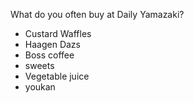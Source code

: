 What do you often buy at Daily Yamazaki?
- Custard Waffles
- Haagen Dazs
- Boss coffee
- sweets
- Vegetable juice
- youkan
